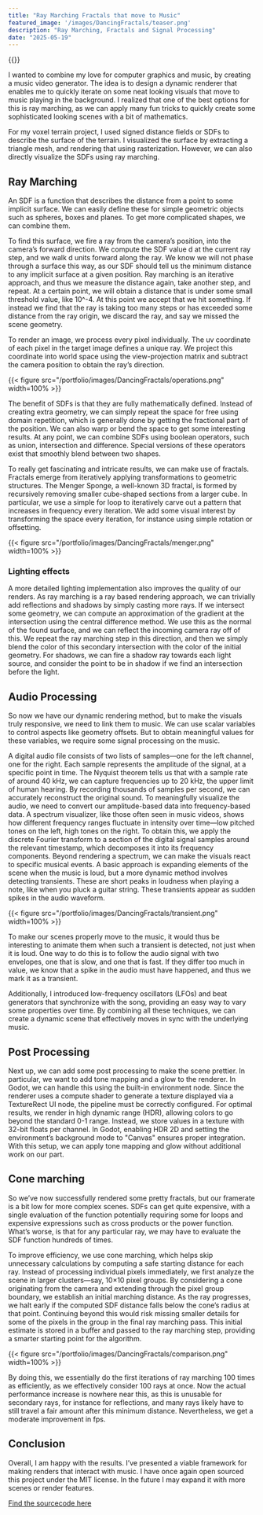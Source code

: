 ```yaml
---
title: "Ray Marching Fractals that move to Music"
featured_image: '/images/DancingFractals/teaser.png'
description: "Ray Marching, Fractals and Signal Processing"
date: "2025-05-19"
---
```


{{<youtube Dz2Hm5ThNFw>}}
  
I wanted to combine my love for computer graphics and music, by creating a music video generator. The idea is to design a dynamic renderer that enables me to quickly iterate on some neat looking visuals that move to music playing in the background. I realized that one of the best options for this is ray marching, as we can apply many fun tricks to quickly create some sophisticated looking scenes with a bit of mathematics.

For my voxel terrain project, I used signed distance fields or SDFs to describe the surface of the terrain. I visualized the surface by extracting a triangle mesh, and rendering  that using rasterization. However, we can also directly visualize the SDFs using ray marching.

## Ray Marching
An SDF is a function that describes the distance from a point to some implicit surface. We can easily define these for simple geometric objects such as spheres, boxes and planes. To get more complicated shapes, we can combine them.

To find this surface, we fire a ray from the camera’s position, into the camera’s forward direction. We compute the SDF value d at the current ray step, and we walk d units forward along the ray. We know we will not phase through a surface this way, as our SDF should tell us the minimum distance to any implicit surface at a given position. Ray marching is an iterative approach, and thus we measure the distance again, take another step, and repeat. At a certain point, we will obtain a distance that is under some small threshold value, like 10^-4. At this point we accept that we hit something. 
If instead we find that the ray is taking too many steps or has exceeded some distance from the ray origin, we discard the ray, and say we missed the scene geometry.

To render an image, we process every pixel individually. The uv coordinate of each pixel in the target image defines a unique ray. We project this coordinate into world space using the view-projection matrix and subtract the camera position to obtain the ray’s direction.

{{< figure src="/portfolio/images/DancingFractals/operations.png" width=100% >}}

The benefit of SDFs is that they are fully mathematically defined. Instead of creating extra geometry, we can simply repeat the space for free using domain repetition, which is generally done by getting the fractional part of the position. We can also warp or bend the space to get some interesting results. At any point, we can combine SDFs using boolean operators, such as union, intersection and difference. Special versions of these operators exist that smoothly blend between two shapes.

To really get fascinating and intricate results, we can make use of fractals.
Fractals emerge from iteratively applying transformations to geometric structures. The Menger Sponge, a well-known 3D fractal, is formed by recursively removing smaller cube-shaped sections from a larger cube. In particular, we use a simple for loop to iteratively carve out a pattern that increases in frequency every iteration. We add some visual interest by transforming the space every iteration, for instance using simple rotation or offsetting.

{{< figure src="/portfolio/images/DancingFractals/menger.png" width=100% >}}

### Lighting effects

A more detailed lighting implementation also improves the quality of our renders.
As ray marching is a ray based rendering approach, we can trivially add reflections and shadows by simply casting more rays. If we intersect some geometry, we can compute an approximation of the gradient at the intersection using the central difference method. We use this as the normal of the found surface, and we can reflect the incoming camera ray off of this. We repeat the ray marching step in this direction, and then we simply blend the color of this secondary intersection with the color of the initial geometry. For shadows, we can fire a shadow ray towards each light source, and consider the point to be in shadow if we find an intersection before the light. 

## Audio Processing
So now we have our dynamic rendering method, but to make the visuals truly responsive, we need to link them to music. We can use scalar variables to control aspects like geometry offsets. But to obtain meaningful values for these variables, we require some signal processing on the music.

A digital audio file consists of two lists of samples—one for the left channel, one for the right. Each sample represents the amplitude of the signal, at a specific point in time. The Nyquist theorem tells us that with a sample rate of around 40 kHz, we can capture frequencies up to 20 kHz, the upper limit of human hearing. By recording thousands of samples per second, we can accurately reconstruct the original sound.
To meaningfully visualize the audio, we need to convert our amplitude-based data into frequency-based data. A spectrum visualizer, like those often seen in music videos, shows how different frequency ranges fluctuate in intensity over time—low pitched tones on the left, high tones on the right. To obtain this, we apply the discrete Fourier transform to a section of the digital signal samples around the relevant timestamp, which decomposes it into its frequency components. 
Beyond rendering a spectrum, we can make the visuals react to specific musical events. A basic approach is expanding elements of the scene when the music is loud, but a more dynamic method involves detecting transients. These are short peaks in loudness when playing a note, like when you pluck a guitar string. These transients appear as sudden spikes in the audio waveform.

{{< figure src="/portfolio/images/DancingFractals/transient.png" width=100% >}}

To make our scenes properly move to the music, it would thus be interesting to animate them when such a transient is detected, not just when it is loud. One way to do this is to follow the audio signal with two envelopes, one that is slow, and one that is fast. If they differ too much in value, we know that a spike in the audio must have happened, and thus we mark it as a transient.

Additionally, I introduced low-frequency oscillators (LFOs) and beat generators that synchronize with the song, providing an easy way to vary some properties over time. 
By combining all these techniques, we can create a dynamic scene that effectively moves in sync with the underlying music.


## Post Processing

Next up, we can add some post processing to make the scene prettier. In particular, we want to add tone mapping and a glow to the renderer. In Godot, we can handle this using the built-in environment node. Since the renderer uses a compute shader to generate a texture displayed via a TextureRect UI node, the pipeline must be correctly configured. For optimal results, we render in high dynamic range (HDR), allowing colors to go beyond the standard 0-1 range. Instead, we store values in a texture with 32-bit floats per channel. In Godot, enabling HDR 2D and setting the environment’s background mode to "Canvas" ensures proper integration. With this setup, we can apply tone mapping and glow without additional work on our part.


## Cone marching
So we’ve now successfully rendered some pretty fractals, but our framerate is a bit low for more complex scenes. SDFs can get quite expensive, with a single evaluation of the function potentially requiring some for loops and expensive expressions such as cross products or the power function. What’s worse, is that for any particular ray, we may have to evaluate the SDF function hundreds of times.

To improve efficiency, we use cone marching, which helps skip unnecessary calculations by computing a safe starting distance for each ray. Instead of processing individual pixels immediately, we first analyze the scene in larger clusters—say, 10×10 pixel groups. By considering a cone originating from the camera and extending through the pixel group boundary, we establish an initial marching distance. As the ray progresses, we halt early if the computed SDF distance falls below the cone’s radius at that point. Continuing beyond this would risk missing smaller details for some of the pixels in the group in the final ray marching pass. This initial estimate is stored in a buffer and passed to the ray marching step, providing a smarter starting point for the algorithm. 

{{< figure src="/portfolio/images/DancingFractals/comparison.png" width=100% >}}

By doing this, we essentially do the first iterations of ray marching 100 times as efficiently, as we effectively consider 100 rays at once. Now the actual performance increase is nowhere near this, as this is unusable for secondary rays, for instance for reflections, and many rays likely have to still travel a fair amount after this minimum distance. Nevertheless, we get a moderate improvement in fps. 

## Conclusion
Overall, I am happy with the results. I’ve presented a viable framework for making renders that interact with music. I have once again open sourced this project under the MIT license. In the future I may expand it with more scenes or render features.


[Find the sourcecode here](https://github.com/JorisAR/MusicVideoGenerator)

